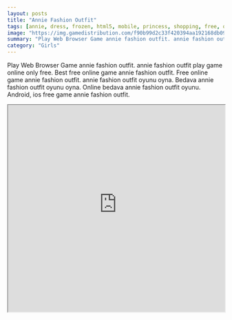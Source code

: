 ```yaml
---
layout: posts
title: "Annie Fashion Outfit"
tags: [annie, dress, frozen, html5, mobile, princess, shopping, free, online, games, oyna, game, free, games, play, play, games]
image: "https://img.gamedistribution.com/f90b99d2c33f420394aa192168db0918.jpg"
summary: "Play Web Browser Game annie fashion outfit. annie fashion outfit play game online only free. Best free online game annie fashion outfit. Free online game annie fashion outfit. annie fashion outfit oyunu oyna. Bedava annie fashion outfit oyunu oyna. Online bedava annie fashion outfit oyunu. Android, ios free game annie fashion outfit."
category: "Girls"
---
```


Play Web Browser Game annie fashion outfit. annie fashion outfit play game online only free. Best free online game annie fashion outfit. Free online game annie fashion outfit. annie fashion outfit oyunu oyna. Bedava annie fashion outfit oyunu oyna. Online bedava annie fashion outfit oyunu. Android, ios free game annie fashion outfit.

<iframe width="100%" height="480px;" src="https://html5.gamedistribution.com/f90b99d2c33f420394aa192168db0918/"></iframe>
